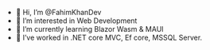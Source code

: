 - 👋 Hi, I’m @FahimKhanDev
- 👀 I’m interested in Web Development
- 🌱 I’m currently learning Blazor Wasm & MAUI
- 💞️ I’ve worked in .NET core MVC, Ef core, MSSQL Server.

<!---
FahimKhanDev/FahimKhanDev is a ✨ special ✨ repository because its `README.md` (this file) appears on your GitHub profile.
You can click the Preview link to take a look at your changes.
--->
